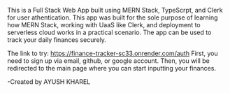 This is a Full Stack Web App built using MERN Stack, TypeScrpt, and Clerk for user athentication. This app was built for the sole purpose of learning how MERN Stack,
working with UaaS like Clerk, and deployment to serverless cloud works in a practical scenario. The app can be used to track your daily finances securely.
 
The link to try: https://finance-tracker-sc33.onrender.com/auth
First, you need to sign up via email, github, or google account. Then, you will be redirected to the main page where you can start inputting your finances.  

-Created by AYUSH KHAREL
